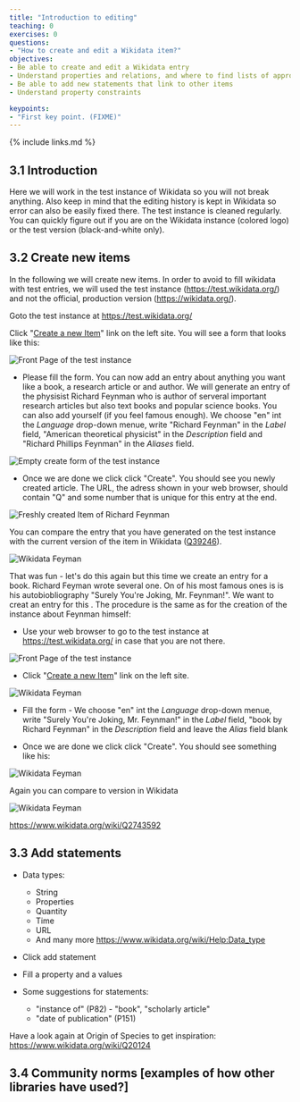 ```yaml
---
title: "Introduction to editing"
teaching: 0
exercises: 0
questions:
- "How to create and edit a Wikidata item?"
objectives:
- Be able to create and edit a Wikidata entry
- Understand properties and relations, and where to find lists of approved properties and relations
- Be able to add new statements that link to other items
- Understand property constraints

keypoints:
- "First key point. (FIXME)"
---
```



{% include links.md %}

## 3.1 Introduction

Here we will work in the test instance of Wikidata so you will not break anything. Also keep in mind that the editing history is kept in Wikidata so error can also be easily fixed there. The test instance is cleaned regularly. You can quickly figure out if you are on the Wikidata instance (colored logo) or the test version (black-and-white only).

## 3.2 Create new items

In the following we will create new items. In order to avoid to fill wikidata with test entries, we will used the test instance (https://test.wikidata.org/) and not the official, production version (https://wikidata.org/).

Goto the test instance at https://test.wikidata.org/

Click "[Create a new Item](https://test.wikidata.org/wiki/Special:NewItem)" link on the left site. You will see a form that looks like this:

![Front Page of the test instance](../fig/Screenshot_test_instance_front_page.png)  

- Please fill the form. You can now add an entry about anything you want like a book, a research article or and author. We will generate an entry of the physisist Richard Feynman who is author of serveral important research articles but also text books and popular science books. You can also add yourself (if you feel famous enough). We choose "en" int the *Language* drop-down menue, write "Richard Feynman" in the *Label* field, "American theoretical physicist" in the *Description* field and "Richard Phillips Feynman" in the *Aliases* field.

![Empty create form of the test instance](../fig/Screenshot_test_instance_empty_create_page.png)  

- Once we are done we click click "Create". You should see you newly created article. The URL, the adress shown in your web browser, should contain "Q" and some number that is unique for this entry at the end.

![Freshly created Item of Richard Feynman](../fig/Screenshot_test_instance_Richard_Feynman_fresh.png)  

You can compare the entry that you have generated on the test instance with the current version of the item in Wikidata ([Q39246](https://www.wikidata.org/wiki/Q39246)).

![Wikidata Feyman](../fig/Screenshot_Wikidata_Richard_Feynman_excerpt.png)  

That was fun - let's do this again but this time we create an entry for a book. Richard Feyman wrote several one. On of his most famous ones is is his autobiobliography "Surely You're Joking, Mr. Feynman!". We want to creat an entry for this . The procedure is the same as for the creation of the instance about Feynman himself:

- Use your web browser to go to the test instance at https://test.wikidata.org/ in case that you are not there.

![Front Page of the test instance](../fig/Screenshot_test_instance_front_page.png)  

- Click "[Create a new Item](https://test.wikidata.org/wiki/Special:NewItem)" link on the left site.

![Wikidata Feyman](../fig/Screenshot_test_instance_create_Joking.png)  

- Fill the form -  We choose "en" int the *Language* drop-down menue, write "Surely You're Joking, Mr. Feynman!" in the *Label* field, "book by Richard Feynman" in the *Description* field and leave the *Alias* field blank



- Once we are done we click click "Create". You should see something like his:

![Wikidata Feyman](../fig/Screenshot_test_instance_Joking_fresh.png)  

Again you can compare to version in Wikidata

![Wikidata Feyman](../fig/Screenshot_Wikidata_Joking.png)  

https://www.wikidata.org/wiki/Q2743592


## 3.3 Add statements

- Data types: 
    - String
    - Properties
    - Quantity
    - Time
    - URL
    - And many more https://www.wikidata.org/wiki/Help:Data_type

- Click add statement
- Fill a property and a values

- Some suggestions for statements:
    - "instance of" (P82) - "book", "scholarly article"
    -  "date of publication" (P151) 

Have a look again at Origin of Species to get inspiration: https://www.wikidata.org/wiki/Q20124

## 3.4 Community norms [examples of how other libraries have used?]
